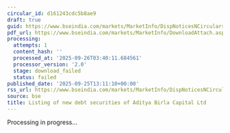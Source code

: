 ```yaml
---
circular_id: d161243cdc5b8ae9
draft: true
guid: https://www.bseindia.com/markets/MarketInfo/DispNoticesNCirculars.aspx?Noticeid={93AD1BB3-E80C-45CD-9D59-25DFE824361C}&noticeno=20250925-46&dt=09/25/2025&icount=46&totcount=65&flag=0
pdf_url: https://www.bseindia.com/markets/MarketInfo/DownloadAttach.aspx?id=20250925-46&attachedId=
processing:
  attempts: 1
  content_hash: ''
  processed_at: '2025-09-26T03:40:11.684561'
  processor_version: '2.0'
  stage: download_failed
  status: failed
published_date: '2025-09-25T13:11:10+00:00'
rss_url: https://www.bseindia.com/markets/MarketInfo/DispNoticesNCirculars.aspx?Noticeid={93AD1BB3-E80C-45CD-9D59-25DFE824361C}&noticeno=20250925-46&dt=09/25/2025&icount=46&totcount=65&flag=0
source: bse
title: Listing of new debt securities of Aditya Birla Capital Ltd
---
```


Processing in progress...